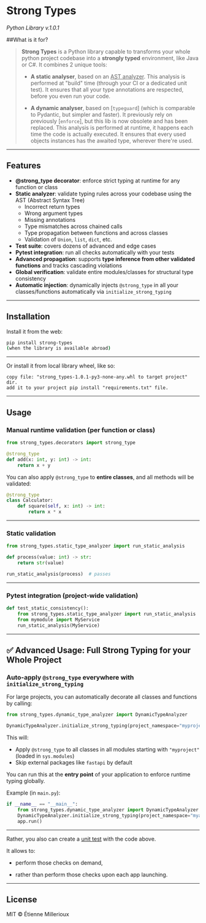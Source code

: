 # Strong Types

*Python Library v.1.0.1*

##What is it for?

> **Strong Types** is a Python library capable to transforms your whole python project codebase into a **strongly typed** environment, like Java or C#. It combines 2 unique tools:
> 
> - **A static analyser**, based on an <u>AST analyzer</u>. This analysis is performed at "build" time (through your CI or a dedicated unit test). It ensures that all your type annotations are respected, before you even run your code.
> 
> - **A dynamic analyser**, based on [`typeguard`]  (which is comparable to Pydantic, but simpler and faster). It previously rely on previously [`enforce`], but this lib is now obsolete and has been replaced. This analysis is performed at runtime, it happens each time the code is actually executed. It ensures that every used objects instances has the awaited type, wherever there're used.

---

## Features

- **@strong_type decorator**: enforce strict typing at runtime for any function or class
- **Static analyzer**: validate typing rules across your codebase using the AST (Abstract Syntax Tree)
  - Incorrect return types
  - Wrong argument types
  - Missing annotations
  - Type mismatches across chained calls
  - Type propagation between functions and across classes
  - Validation of `Union`, `list`, `dict`, etc.
- **Test suite**: covers dozens of advanced and edge cases
- **Pytest integration**: run all checks automatically with your tests
- **Advanced propagation**: supports **type inference from other validated functions** and tracks cascading violations
- **Global verification**: validate entire modules/classes for structural type consistency
- **Automatic injection**: dynamically injects `@strong_type` in all your classes/functions automatically via `initialize_strong_typing`

---

## Installation

Install it from the web:

```bash
pip install strong-types
(when the library is available abroad)
```

---

Or install it from local library wheel, like so:

```textile
copy file: "strong_types-1.0.1-py3-none-any.whl to target project" dir.
add it to your project pip install "requirements.txt" file.
```

---

## Usage

### Manual runtime validation (per function or class)

```python
from strong_types.decorators import strong_type

@strong_type
def add(x: int, y: int) -> int:
    return x + y
```

You can also apply `@strong_type` to **entire classes**, and all methods will be validated:

```python
@strong_type
class Calculator:
    def square(self, x: int) -> int:
        return x * x
```

---

### Static validation

```python
from strong_types.static_type_analyzer import run_static_analysis

def process(value: int) -> str:
    return str(value)

run_static_analysis(process)  # passes
```

---

### Pytest integration (project-wide validation)

```python
def test_static_consistency():
    from strong_types.static_type_analyzer import run_static_analysis
    from mymodule import MyService
    run_static_analysis(MyService)
```

---

## ✅ Advanced Usage: Full Strong Typing for your Whole Project

### Auto-apply `@strong_type` everywhere with `initialize_strong_typing`

For large projects, you can automatically decorate all classes and functions by calling:

```python
from strong_types.dynamic_type_analyzer import DynamicTypeAnalyzer

DynamicTypeAnalyzer.initialize_strong_typing(project_namespace="myproject")
```

This will:

- Apply `@strong_type` to all classes in all modules starting with `"myproject"` (loaded in `sys.modules`)
- Skip external packages like `fastapi` by default

You can run this at the **entry point** of your application to enforce runtime typing globally.

Example (in `main.py`):

```python
if __name__ == "__main__":
    from strong_types.dynamic_type_analyzer import DynamicTypeAnalyzer
    DynamicTypeAnalyzer.initialize_strong_typing(project_namespace="myapp")
    app.run()
```

---

Rather, you also can create a <u>unit test</u> with the code above.

It allows to:

- perform those checks on demand,

- rather than perform those checks upon each app launching.

---

## License

MIT © Étienne Millerioux